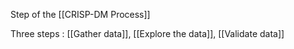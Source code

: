 Step of the [[CRISP-DM Process]]

Three steps : [[Gather data]], [[Explore the data]], [[Validate data]]